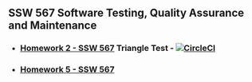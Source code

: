 ## SSW 567 Software Testing, Quality Assurance and Maintenance

- ### [Homework 2 - SSW 567](https://github.com/SKele10/SSW_567/tree/main/Homework_2) Triangle Test - [![CircleCI](https://dl.circleci.com/status-badge/img/circleci/BA4wU5F6mNjKgu1fdrWqyT/RazvZe3Pg3LfZvf7Z1vuYA/tree/main.svg?style=svg)](https://dl.circleci.com/status-badge/redirect/circleci/BA4wU5F6mNjKgu1fdrWqyT/RazvZe3Pg3LfZvf7Z1vuYA/tree/main)

- ### [Homework 5 - SSW 567](https://github.com/SKele10/SSW_567/tree/main/Homework_5)

